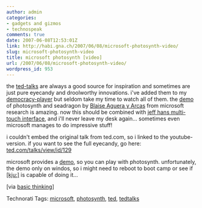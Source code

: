 ```yaml
---
author: admin
categories:
- gadgets and gizmos
- technospeak
comments: true
date: 2007-06-08T12:53:01Z
link: http://habi.gna.ch/2007/06/08/microsoft-photosynth-video/
slug: microsoft-photosynth-video
title: microsoft photosynth [video]
url: /2007/06/08/microsoft-photosynth-video/
wordpress_id: 953
---
```


the [ted-talks](http://www.ted.com/talks) are always a good source for inspiration and sometimes are just pure eyecandy and droolworthy innovations.
i've added them to my [democracy-player](http://www.getdemocracy.com/) but seldom take my time to watch all of them. the [demo](http://www.ted.com/talks/view/id/129) of photosynth and seadragon by [Blaise Aguera y Arcas](http://www.ted.com/index.php/speakers/view/id/117) from microsoft research is amazing. now this should be combined with [jeff hans multi-touch interface](http://habi.gna.ch/2007/01/23/multi-touch-demo/), and i'll never leave my desk again...
sometimes even microsoft manages to do impressive stuff!

i couldn't embed the original talk from ted.com, so i linked to the youtube-version. if you want to see the full eyecandy, go here: [ted.com/talks/view/id/129](http://www.ted.com/talks/view/id/129)

microsoft provides a [demo](http://labs.live.com/photosynth/), so you can play with photosynth. unfortunately, the demo only on windos, so i might need to reboot to boot camp or see if [[kju:]](http://www.kju-app.org/kju/) is capable of doing it...

[via [basic thinking](http://www.basicthinking.de/blog/2007/06/05/microsoft-photosynth-seadragon-demo/)]



Technorati Tags: [microsoft](http://www.technorati.com/tag/microsoft), [photosynth](http://www.technorati.com/tag/photosynth), [ted](http://www.technorati.com/tag/ted), [tedtalks](http://www.technorati.com/tag/tedtalks)
